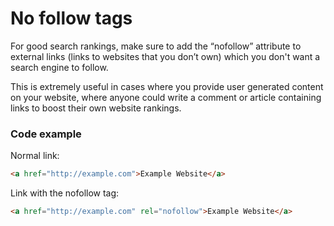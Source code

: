 # No follow tags
For good search rankings, make sure to add the “nofollow” attribute to external links (links to websites that you don’t own) which you don't want a search engine to follow. 

This is extremely useful in cases where you provide user generated content on your website, where anyone could write a comment or article containing links to boost their own website rankings.

### Code example
Normal link:
```html
<a href="http://example.com">Example Website</a>
```

Link with the nofollow tag:
```html
<a href="http://example.com" rel="nofollow">Example Website</a>
```